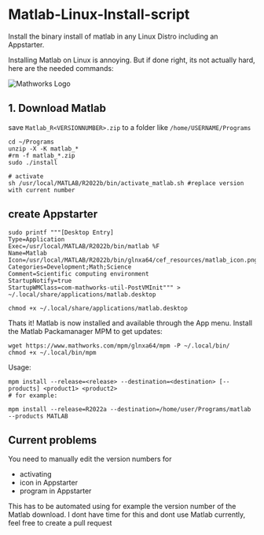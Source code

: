 # Matlab-Linux-Install-script
Install the binary install of matlab in any Linux Distro including an Appstarter.

Installing Matlab on Linux is annoying. But if done right, its not actually hard, here are the needed commands:

![Mathworks Logo](https://upload.wikimedia.org/wikipedia/commons/thumb/2/21/Matlab_Logo.png/200px-Matlab_Logo.png)

## 1. Download Matlab

save `Matlab_R<VERSIONNUMBER>.zip` to a folder like `/home/USERNAME/Programs`

```
cd ~/Programs
unzip -X -K matlab_*
#rm -f matlab_*.zip
sudo ./install

# activate
sh /usr/local/MATLAB/R2022b/bin/activate_matlab.sh #replace version with current number
```

## create Appstarter

```
sudo printf """[Desktop Entry]
Type=Application
Exec=/usr/local/MATLAB/R2022b/bin/matlab %F
Name=Matlab
Icon=/usr/local/MATLAB/R2022b/bin/glnxa64/cef_resources/matlab_icon.png
Categories=Development;Math;Science
Comment=Scientific computing environment
StartupNotify=true
StartupWMClass=com-mathworks-util-PostVMInit""" > ~/.local/share/applications/matlab.desktop

chmod +x ~/.local/share/applications/matlab.desktop
```

Thats it! Matlab is now installed and available through the App menu. Install the Matlab Packamanager MPM to get updates:

```
wget https://www.mathworks.com/mpm/glnxa64/mpm -P ~/.local/bin/
chmod +x ~/.local/bin/mpm
```

Usage:

```
mpm install --release=<release> --destination=<destination> [--products] <product1> <product2>
# for example:

mpm install --release=R2022a --destination=/home/user/Programs/matlab --products MATLAB
```

## Current problems
You need to manually edit the version numbers for
- activating
- icon in Appstarter
- program in Appstarter

This has to be automated using for example the version number of the Matlab download. I dont have time for this and dont use Matlab currently, feel free to create a pull request
